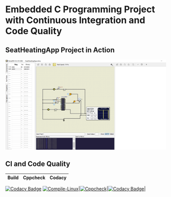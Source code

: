 # Embedded C Programming Project with Continuous Integration and Code Quality

## SeatHeatingApp Project in Action
![SeatHeatingApp](simulation/SeatHeatingApp/SeatHeatingApp.png)

## CI and Code Quality

|Build|Cppcheck|Codacy|
|:--:|:--:|:--:|
[![Codacy Badge](https://api.codacy.com/project/badge/Grade/b58551d26cf44b6cb32f503ded766ea0)](https://app.codacy.com/gh/Priyadharshni05/EmbeddedCAct?utm_source=github.com&utm_medium=referral&utm_content=Priyadharshni05/EmbeddedCAct&utm_campaign=Badge_Grade_Settings)
[![Compile-Linux](https://github.com/Priyadharshni05/EmbeddedCAct/actions/workflows/Compile.yml/badge.svg)](https://github.com/Priyadharshni05/EmbeddedCAct/actions/workflows/Compile.yml)|[![Cppcheck](https://github.com/Priyadharshni05/EmbeddedCAct/actions/workflows/CodeQuality.yml/badge.svg)](https://github.com/Priyadharshni05/EmbeddedCAct/actions/workflows/CodeQuality.yml)|[![Codacy Badge](https://app.codacy.com/project/badge/Grade/66284bd2d0c04f4193009f05c292dc10)](https://www.codacy.com/gh/Priyadharshni05/EmbeddedCAct/dashboard?utm_source=github.com&amp;utm_medium=referral&amp;utm_content=Priyadharshni05/EmbeddedCAct&amp;utm_campaign=Badge_Grade)|

